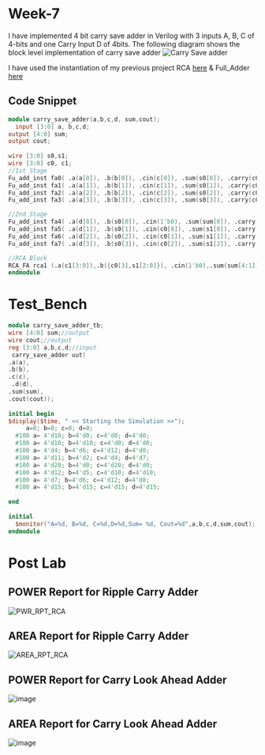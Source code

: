 # Week-7
I have implemented 4 bit carry save adder in Verilog with 3 inputs A, B, C of 4-bits and one Carry Input D of 4bits. The following diagram shows the block level implementation of carry save adder
![Carry Save adder](https://github.com/user-attachments/assets/c68954bb-fad6-4f68-8b58-46ee2a0fb688)

I have used the instantiation of my previous project RCA [here](https://github.com/icy-chidam/VLSI_LAB/blob/main/Week-2/RCA_FA.v) & Full_Adder [here](https://github.com/icy-chidam/VLSI_LAB/blob/main/Week-2/Fu_add_inst.v)
## Code Snippet
``` verilog
module carry_save_adder(a,b,c,d, sum,cout);
  input [3:0] a, b,c,d;
output [4:0] sum;
output cout;
 
wire [3:0] s0,s1;
wire [3:0] c0, c1;
//1st Stage
Fu_add_inst fa0( .a(a[0]), .b(b[0]), .cin(c[0]), .sum(s0[0]), .carry(c0[0]));
Fu_add_inst fa1( .a(a[1]), .b(b[1]), .cin(c[1]), .sum(s0[1]), .carry(c0[1]));
Fu_add_inst fa2( .a(a[2]), .b(b[2]), .cin(c[2]), .sum(s0[2]), .carry(c0[2]));
Fu_add_inst fa3( .a(a[3]), .b(b[3]), .cin(c[3]), .sum(s0[3]), .carry(c0[3]));

//2nd Stage
Fu_add_inst fa4( .a(d[0]), .b(s0[0]), .cin(1'b0), .sum(sum[0]), .carry(c1[0]));
Fu_add_inst fa5( .a(d[1]), .b(s0[1]), .cin(c0[0]), .sum(s1[0]), .carry(c1[1]));
Fu_add_inst fa6( .a(d[2]), .b(s0[2]), .cin(c0[1]), .sum(s1[1]), .carry(c1[2]));
Fu_add_inst fa7( .a(d[3]), .b(s0[3]), .cin(c0[2]), .sum(s1[2]), .carry(c1[3]));

//RCA Block
RCA_FA rca1 (.a(c1[3:0]),.b({c0[3],s1[2:0]}), .cin(1'b0),.sum(sum[4:1]), .cout(cout));
endmodule
```

# Test_Bench
``` verilog
module carry_save_adder_tb;
wire [4:0] sum;//output
wire cout;//output
reg [3:0] a,b,c,d;//input
 carry_save_adder uut(
.a(a),
.b(b),
.c(c),
 .d(d),
.sum(sum),
.cout(cout));
 
initial begin
$display($time, " << Starting the Simulation >>");
     a=0; b=0; c=0; d=0;
  #100 a= 4'd10; b=4'd0; c=4'd0; d=4'd0;
  #100 a= 4'd10; b=4'd10; c=4'd0; d=4'd0;
  #100 a= 4'd4; b=4'd6; c=4'd12; d=4'd0;
  #100 a= 4'd11; b=4'd2; c=4'd4; d=4'd7;
  #100 a= 4'd20; b=4'd0; c=4'd20; d=4'd0;
  #100 a= 4'd12; b=4'd5; c=4'd10; d=4'd10;
  #100 a= 4'd7; b=4'd6; c=4'd12; d=4'd8;
  #100 a= 4'd15; b=4'd15; c=4'd15; d=4'd15;
 
end
 
initial
  $monitor("A=%d, B=%d, C=%d,D=%d,Sum= %d, Cout=%d",a,b,c,d,sum,cout);
endmodule
```


# Post Lab
## POWER Report for Ripple Carry Adder
![PWR_RPT_RCA](https://github.com/user-attachments/assets/df8dd6f6-7aa6-41dd-8f99-fcc76ee25863)
## AREA Report for Ripple Carry Adder
![AREA_RPT_RCA](https://github.com/user-attachments/assets/0ab65cb1-8ed5-43db-89a2-00f9993c909b)

## POWER Report for Carry Look Ahead Adder
![image](https://github.com/user-attachments/assets/9b02aab5-f014-460a-b77e-e75c9dfa4d2b)
## AREA Report for  Carry Look Ahead Adder
![image](https://github.com/user-attachments/assets/f6054dd2-0eeb-44ec-94b0-7f3a8af3c8ed)







